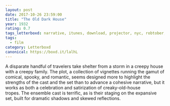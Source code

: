 ```yaml
---
layout: post 
date: 2017-10-26 23:59:00
title: "The Old Dark House"
year: 1932
rating: 0.7
tags_letterboxd: narrative, itunes, download, projector, nyc, robtober, Small City
tags:
  - film
category: Letterboxd
canonical: https://boxd.it/lalhL
---
```


A disparate handful of travelers take shelter from a storm in a creepy house with a creepy family. The plot, a collection of vignettes running the gamut of comical, spooky, and romantic, seems designed more to highlight the strengths of the cast and the set than to advance a cohesive narrative, but it works as both a celebration and satirization of creaky-old-house tropes. The ensemble cast is terrific, as is their staging on the expansive set, built for dramatic shadows and skewed reflections.